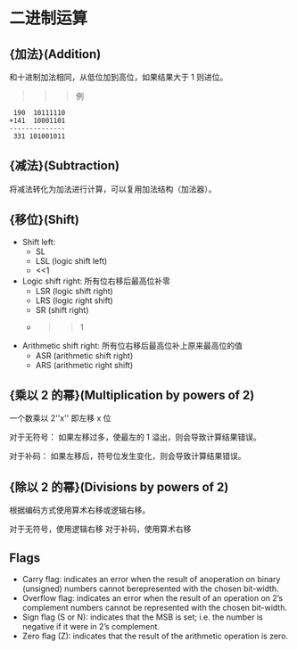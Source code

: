 # 二进制运算

## {加法}(Addition)

和十进制加法相同，从低位加到高位，如果结果大于 1 则进位。

>>> 例
```
 190  10111110
+141  10001101
--------------
 331 101001011
```
>>>

## {减法}(Subtraction)

将减法转化为加法进行计算，可以复用加法结构（加法器）。

## {移位}(Shift)

- Shift left:
  - SL
  - LSL (logic shift left)
  - <<1
- Logic shift right: 所有位右移后最高位补零
  - LSR (logic shift right)
  - LRS (logic right shift)
  - SR (shift right)
  - >>1
- Arithmetic shift right: 所有位右移后最高位补上原来最高位的值
  - ASR (arithmetic shift right)
  - ARS (arithmetic right shift)

## {乘以 2 的幂}(Multiplication by powers of 2)

一个数乘以 2''x'' 即左移 x 位

对于无符号：
如果左移过多，使最左的 1 溢出，则会导致计算结果错误。

对于补码：
如果左移后，符号位发生变化，则会导致计算结果错误。

## {除以 2 的幂}(Divisions by powers of 2)

根据编码方式使用算术右移或逻辑右移。

对于无符号，使用逻辑右移
对于补码，使用算术右移

## Flags

- Carry flag: indicates an error when the result of anoperation on binary (unsigned) numbers cannot berepresented with the chosen bit-width.
- Overflow flag: indicates an error when the result of an operation on 2’s complement numbers cannot be represented with the chosen bit-width.
- Sign flag (S or N): indicates that the MSB is set; i.e. the number is negative if it were in 2’s complement.
- Zero flag (Z): indicates that the result of the arithmetic operation is zero.
